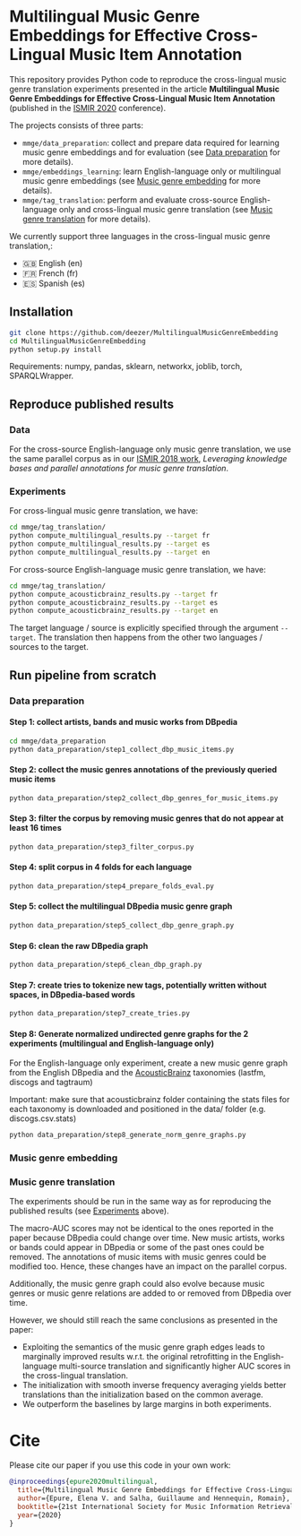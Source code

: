 # Multilingual Music Genre Embeddings for Effective Cross-Lingual Music Item Annotation

This repository provides Python code to reproduce the cross-lingual music genre translation experiments presented in the article **Multilingual Music Genre Embeddings for Effective Cross-Lingual Music Item Annotation** (published in the [ISMIR 2020](https://ismir.github.io/ISMIR2020/) conference).

The projects consists of three parts:
- `mmge/data_preparation`: collect and prepare data required for learning music genre embeddings and for evaluation (see [Data preparation](#data-preparation) for more details).
- `mmge/embeddings_learning`: learn English-language only or multilingual music genre embeddings (see [Music genre embedding](#music-genre-embedding) for more details).
- `mmge/tag_translation`: perform and evaluate cross-source English-language only and cross-lingual music genre translation (see [Music genre translation](#music-genre-translation) for more details).

We currently support three languages in the cross-lingual music genre translation,:
- :gb: English (en)
- :fr: French (fr)
- :es: Spanish (es)

## Installation

```bash
git clone https://github.com/deezer/MultilingualMusicGenreEmbedding
cd MultilingualMusicGenreEmbedding
python setup.py install
```

Requirements: numpy, pandas, sklearn, networkx, joblib, torch, SPARQLWrapper.

## Reproduce published results

### Data
For the cross-source English-language only music genre translation, we use the same parallel corpus as in our [ISMIR 2018 work](https://github.com/deezer/MusicGenreTranslation), *Leveraging knowledge bases and parallel annotations for music genre translation*.

### Experiments

For cross-lingual music genre translation, we have:
```bash
cd mmge/tag_translation/
python compute_multilingual_results.py --target fr
python compute_multilingual_results.py --target es
python compute_multilingual_results.py --target en
```

For cross-source English-language music genre translation, we have:
```bash
cd mmge/tag_translation/
python compute_acousticbrainz_results.py --target fr
python compute_acousticbrainz_results.py --target es
python compute_acousticbrainz_results.py --target en
```

The target language / source is explicitly specified through the argument `--target`. The translation then happens from the other two languages / sources to the target.

## Run pipeline from scratch

### Data preparation

#### Step 1: collect artists, bands and music works from DBpedia
```bash
cd mmge/data_preparation
python data_preparation/step1_collect_dbp_music_items.py
```

#### Step 2: collect the music genres annotations of the previously queried music items
```bash
python data_preparation/step2_collect_dbp_genres_for_music_items.py
```

#### Step 3: filter the corpus by removing music genres that do not appear at least 16 times
```bash
python data_preparation/step3_filter_corpus.py
```

#### Step 4: split corpus in 4 folds for each language
```bash
python data_preparation/step4_prepare_folds_eval.py
```

#### Step 5: collect the multilingual DBpedia music genre graph
```bash
python data_preparation/step5_collect_dbp_genre_graph.py
```

#### Step 6: clean the raw DBpedia graph
```bash
python data_preparation/step6_clean_dbp_graph.py
```

#### Step 7: create tries to tokenize new tags, potentially written without spaces, in DBpedia-based words
```bash
python data_preparation/step7_create_tries.py
```

#### Step 8: Generate normalized undirected genre graphs for the 2 experiments (multilingual and English-language only)
For the English-language only experiment, create a new music genre graph from the English DBpedia and the [AcousticBrainz](https://multimediaeval.github.io/2018-AcousticBrainz-Genre-Task/) taxonomies (lastfm, discogs and tagtraum)

Important: make sure that acousticbrainz folder containing the stats files for each taxonomy is downloaded and positioned in the data/ folder (e.g. discogs.csv.stats)
```bash
python data_preparation/step8_generate_norm_genre_graphs.py
```

### Music genre embedding

### Music genre translation

The experiments should be run in the same way as for reproducing the published results (see [Experiments](#experiments) above).

The macro-AUC scores may not be identical to the ones reported in the paper because DBpedia could change over time. New music artists, works or bands could appear in DBpedia or some of the past ones could be removed. The annotations of music items with music genres could be modified too. Hence, these changes have an impact on the parallel corpus.

Additionally, the music genre graph could also evolve because music genres or music genre relations are added to or removed from DBpedia over time.

However, we should still reach the same conclusions as presented in the paper:
- Exploiting the semantics of the music genre graph edges leads to marginally improved results w.r.t. the
original retrofitting in the English-language multi-source translation and significantly higher AUC scores in the
cross-lingual translation.
- The initialization with smooth inverse frequency averaging yields better translations than the initialization based on the common average.
- We outperform the baselines by large margins in both experiments.

# Cite

Please cite our paper if you use this code in your own work:

```BibTeX
@inproceedings{epure2020multilingual,
  title={Multilingual Music Genre Embeddings for Effective Cross-Lingual Music Item Annotation},
  author={Epure, Elena V. and Salha, Guillaume and Hennequin, Romain},
  booktitle={21st International Society for Music Information Retrieval Conference (ISMIR)},
  year={2020}
}
```
